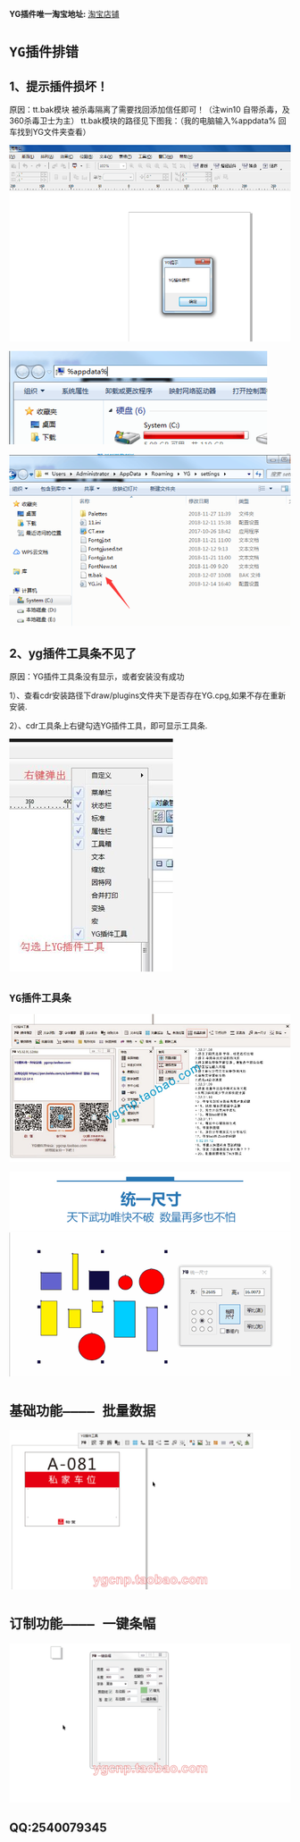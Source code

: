 **YG插件唯一淘宝地址:** [淘宝店铺](https://ygcnp.taobao.com/)
# `YG插件排错`
## 1、提示插件损坏！
原因：tt.bak模块 被杀毒隔离了需要找回添加信任即可！（注win10 自带杀毒，及360杀毒卫士为主）
tt.bak模块的路径见下图我：（我的电脑输入%appdata% 回车找到YG文件夹查看）

![加载中请稍后](https://github.com/ygcnp/ygcnp.github.io/raw/master/err1.png "YG损坏提示")

![加载中请稍后](https://github.com/ygcnp/ygcnp.github.io/raw/master/e1.png "YG损坏提示")

![加载中请稍后](https://github.com/ygcnp/ygcnp.github.io/raw/master/e2.png "YG损坏提示")

## 2、yg插件工具条不见了

原因：YG插件工具条没有显示，或者安装没有成功


1）、查看cdr安装路径下draw/plugins文件夹下是否存在YG.cpg,如果不存在重新安装.


2）、cdr工具条上右键勾选YG插件工具，即可显示工具条.


![加载中请稍后](https://github.com/ygcnp/ygcnp.github.io/raw/master/tool1.jpg "YG损坏提示")
## `YG插件工具条`
![加载中请稍后](https://github.com/ygcnp/ygcnp.github.io/raw/master/A.jpg "YG插件工具条")

![加载中请稍后](https://github.com/ygcnp/ygcnp.github.io/raw/master/016.jpg "统一尺寸演示")
![加载中请稍后](https://github.com/ygcnp/ygcnp.github.io/raw/master/016.gif "统一尺寸演示")
# `基础功能———— 批量数据`
![加载中请稍后](https://github.com/ygcnp/ygcnp.github.io/raw/master/A-1.gif "YG插件批量数据演示")
# `订制功能———— 一键条幅`
![加载中请稍后](https://github.com/ygcnp/ygcnp.github.io/raw/master/B.gif "YG插件一键条幅生成演示")
## QQ:2540079345
